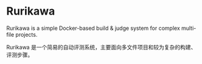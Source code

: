 # Rurikawa

Rurikawa is a simple Docker-based build & judge system for complex multi-file projects.

Rurikawa 是一个简易的自动评测系统，主要面向多文件项目和较为复杂的构建、评测步骤。
